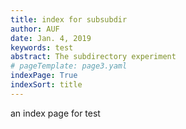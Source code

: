 ```yaml
---
title: index for subsubdir 
author: AUF
date: Jan. 4, 2019
keywords: test
abstract: The subdirectory experiment
# pageTemplate: page3.yaml
indexPage: True
indexSort: title 
---
```


an index page for test 




